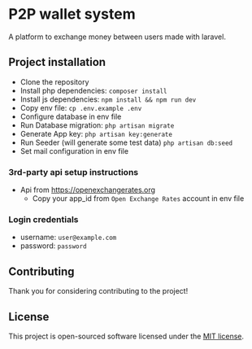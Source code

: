 P2P wallet system
================

A platform to exchange money between users made with laravel.

## Project installation

- Clone the repository
- Install php dependencies: `composer install`
- Install js dependencies: `npm install && npm run dev`
- Copy env file: `cp .env.example .env`
- Configure database in env file
- Run Database migration: `php artisan migrate`
- Generate App key: `php artisan key:generate`
- Run Seeder (will generate some test data) `php artisan db:seed`
- Set mail configuration in env file

### 3rd-party api setup instructions
- Api from https://openexchangerates.org
  - Copy your app_id from `Open Exchange Rates` account in env file

### Login credentials
- username: `user@example.com`
- password: `password`

## Contributing

Thank you for considering contributing to the project!

## License

This project is open-sourced software licensed under the [MIT license](https://opensource.org/licenses/MIT).
